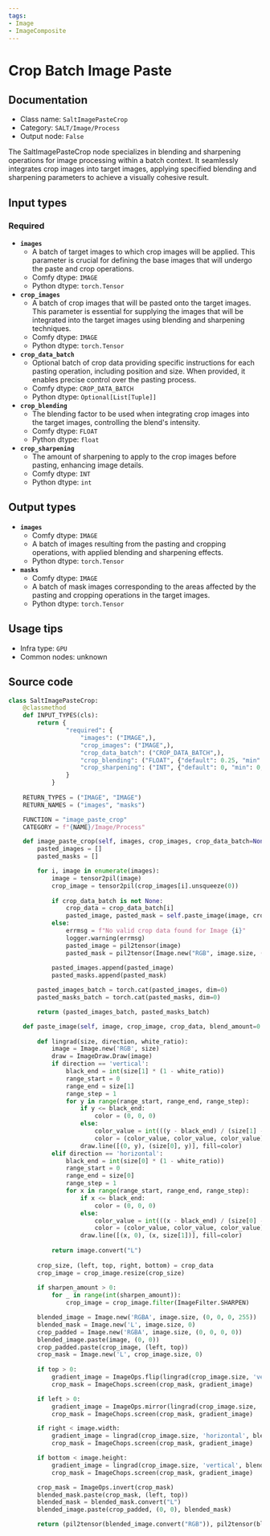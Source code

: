 ```yaml
---
tags:
- Image
- ImageComposite
---
```


# Crop Batch Image Paste
## Documentation
- Class name: `SaltImagePasteCrop`
- Category: `SALT/Image/Process`
- Output node: `False`

The SaltImagePasteCrop node specializes in blending and sharpening operations for image processing within a batch context. It seamlessly integrates crop images into target images, applying specified blending and sharpening parameters to achieve a visually cohesive result.
## Input types
### Required
- **`images`**
    - A batch of target images to which crop images will be applied. This parameter is crucial for defining the base images that will undergo the paste and crop operations.
    - Comfy dtype: `IMAGE`
    - Python dtype: `torch.Tensor`
- **`crop_images`**
    - A batch of crop images that will be pasted onto the target images. This parameter is essential for supplying the images that will be integrated into the target images using blending and sharpening techniques.
    - Comfy dtype: `IMAGE`
    - Python dtype: `torch.Tensor`
- **`crop_data_batch`**
    - Optional batch of crop data providing specific instructions for each pasting operation, including position and size. When provided, it enables precise control over the pasting process.
    - Comfy dtype: `CROP_DATA_BATCH`
    - Python dtype: `Optional[List[Tuple]]`
- **`crop_blending`**
    - The blending factor to be used when integrating crop images into the target images, controlling the blend's intensity.
    - Comfy dtype: `FLOAT`
    - Python dtype: `float`
- **`crop_sharpening`**
    - The amount of sharpening to apply to the crop images before pasting, enhancing image details.
    - Comfy dtype: `INT`
    - Python dtype: `int`
## Output types
- **`images`**
    - Comfy dtype: `IMAGE`
    - A batch of images resulting from the pasting and cropping operations, with applied blending and sharpening effects.
    - Python dtype: `torch.Tensor`
- **`masks`**
    - Comfy dtype: `IMAGE`
    - A batch of mask images corresponding to the areas affected by the pasting and cropping operations in the target images.
    - Python dtype: `torch.Tensor`
## Usage tips
- Infra type: `GPU`
- Common nodes: unknown


## Source code
```python
class SaltImagePasteCrop:
    @classmethod
    def INPUT_TYPES(cls):
        return {
                "required": {
                    "images": ("IMAGE",),
                    "crop_images": ("IMAGE",),
                    "crop_data_batch": ("CROP_DATA_BATCH",),
                    "crop_blending": ("FLOAT", {"default": 0.25, "min": 0.0, "max": 1.0, "step": 0.01}),
                    "crop_sharpening": ("INT", {"default": 0, "min": 0, "max": 3, "step": 1}),
                }
            }
            
    RETURN_TYPES = ("IMAGE", "IMAGE")
    RETURN_NAMES = ("images", "masks")

    FUNCTION = "image_paste_crop"
    CATEGORY = f"{NAME}/Image/Process"

    def image_paste_crop(self, images, crop_images, crop_data_batch=None, crop_blending=0.25, crop_sharpening=0):
        pasted_images = []
        pasted_masks = []

        for i, image in enumerate(images):
            image = tensor2pil(image)
            crop_image = tensor2pil(crop_images[i].unsqueeze(0))
            
            if crop_data_batch is not None:
                crop_data = crop_data_batch[i]
                pasted_image, pasted_mask = self.paste_image(image, crop_image, crop_data, crop_blending, crop_sharpening)
            else:
                errmsg = f"No valid crop data found for Image {i}"
                logger.warning(errmsg)
                pasted_image = pil2tensor(image)
                pasted_mask = pil2tensor(Image.new("RGB", image.size, (0,0,0)))
            
            pasted_images.append(pasted_image)
            pasted_masks.append(pasted_mask)

        pasted_images_batch = torch.cat(pasted_images, dim=0)
        pasted_masks_batch = torch.cat(pasted_masks, dim=0)

        return (pasted_images_batch, pasted_masks_batch)

    def paste_image(self, image, crop_image, crop_data, blend_amount=0.25, sharpen_amount=1):
    
        def lingrad(size, direction, white_ratio):
            image = Image.new('RGB', size)
            draw = ImageDraw.Draw(image)
            if direction == 'vertical':
                black_end = int(size[1] * (1 - white_ratio))
                range_start = 0
                range_end = size[1]
                range_step = 1
                for y in range(range_start, range_end, range_step):
                    if y <= black_end:
                        color = (0, 0, 0)
                    else:
                        color_value = int(((y - black_end) / (size[1] - black_end)) * 255)
                        color = (color_value, color_value, color_value)
                    draw.line([(0, y), (size[0], y)], fill=color)
            elif direction == 'horizontal':
                black_end = int(size[0] * (1 - white_ratio))
                range_start = 0
                range_end = size[0]
                range_step = 1
                for x in range(range_start, range_end, range_step):
                    if x <= black_end:
                        color = (0, 0, 0)
                    else:
                        color_value = int(((x - black_end) / (size[0] - black_end)) * 255)
                        color = (color_value, color_value, color_value)
                    draw.line([(x, 0), (x, size[1])], fill=color)
                    
            return image.convert("L")
    
        crop_size, (left, top, right, bottom) = crop_data
        crop_image = crop_image.resize(crop_size)
        
        if sharpen_amount > 0:
            for _ in range(int(sharpen_amount)):
                crop_image = crop_image.filter(ImageFilter.SHARPEN)

        blended_image = Image.new('RGBA', image.size, (0, 0, 0, 255))
        blended_mask = Image.new('L', image.size, 0)
        crop_padded = Image.new('RGBA', image.size, (0, 0, 0, 0))
        blended_image.paste(image, (0, 0))
        crop_padded.paste(crop_image, (left, top))
        crop_mask = Image.new('L', crop_image.size, 0)
        
        if top > 0:
            gradient_image = ImageOps.flip(lingrad(crop_image.size, 'vertical', blend_amount))
            crop_mask = ImageChops.screen(crop_mask, gradient_image)

        if left > 0:
            gradient_image = ImageOps.mirror(lingrad(crop_image.size, 'horizontal', blend_amount))
            crop_mask = ImageChops.screen(crop_mask, gradient_image)

        if right < image.width:
            gradient_image = lingrad(crop_image.size, 'horizontal', blend_amount)
            crop_mask = ImageChops.screen(crop_mask, gradient_image)

        if bottom < image.height:
            gradient_image = lingrad(crop_image.size, 'vertical', blend_amount)
            crop_mask = ImageChops.screen(crop_mask, gradient_image)

        crop_mask = ImageOps.invert(crop_mask)
        blended_mask.paste(crop_mask, (left, top))
        blended_mask = blended_mask.convert("L")
        blended_image.paste(crop_padded, (0, 0), blended_mask)

        return (pil2tensor(blended_image.convert("RGB")), pil2tensor(blended_mask.convert("RGB")))

```
